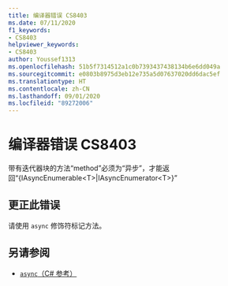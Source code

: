 ```yaml
---
title: 编译器错误 CS8403
ms.date: 07/11/2020
f1_keywords:
- CS8403
helpviewer_keywords:
- CS8403
author: Youssef1313
ms.openlocfilehash: 51b5f7314512a1c0b7393437438134b6e6dd049a
ms.sourcegitcommit: e0803b8975d3eb12e735a5d07637020dd6dac5ef
ms.translationtype: HT
ms.contentlocale: zh-CN
ms.lasthandoff: 09/01/2020
ms.locfileid: "89272006"
---
```

# <a name="compiler-error-cs8403"></a>编译器错误 CS8403

带有迭代器块的方法“method”必须为“异步”，才能返回“{IAsyncEnumerable\<T>|IAsyncEnumerator\<T>}”

## <a name="to-correct-this-error"></a>更正此错误

请使用 `async` 修饰符标记方法。

## <a name="see-also"></a>另请参阅

- [`async`（C# 参考）](../keywords/async.md)

